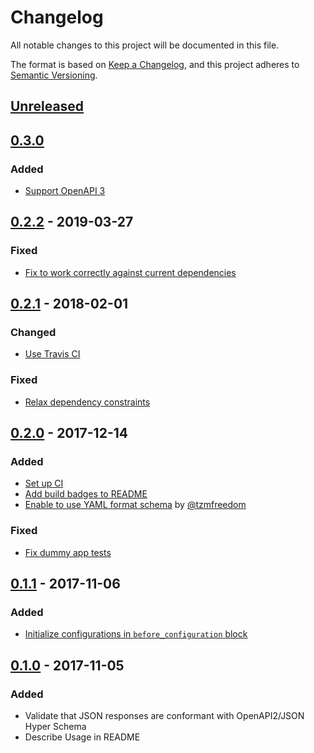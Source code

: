 # Changelog

All notable changes to this project will be documented in this file.

The format is based on [Keep a Changelog](https://keepachangelog.com/en/1.0.0/),
and this project adheres to [Semantic Versioning](https://semver.org/spec/v2.0.0.html).

## [Unreleased](https://github.com/kymmt90/schema_conformist/compare/v0.3.0...HEAD)

## [0.3.0](https://github.com/kymmt90/schema_conformist/compare/v0.2.2...v0.3.0)

### Added

- [Support OpenAPI 3](https://github.com/kymmt90/schema_conformist/pull/15)

## [0.2.2](https://github.com/kymmt90/schema_conformist/compare/v0.2.1...v.0.2.2) - 2019-03-27

### Fixed

- [Fix to work correctly against current dependencies](https://github.com/kymmt90/schema_conformist/pull/11)

## [0.2.1](https://github.com/kymmt90/schema_conformist/compare/v0.2.0...v0.2.1) - 2018-02-01

### Changed

- [Use Travis CI](https://github.com/kymmt90/schema_conformist/pull/8)

### Fixed

- [Relax dependency constraints](https://github.com/kymmt90/schema_conformist/pull/7)

## [0.2.0](https://github.com/kymmt90/schema_conformist/compare/v0.1.1...v0.2.0) - 2017-12-14

### Added

- [Set up CI](https://github.com/kymmt90/schema_conformist/pull/2)
- [Add build badges to README](https://github.com/kymmt90/schema_conformist/pull/3)
- [Enable to use YAML format schema](https://github.com/kymmt90/schema_conformist/pull/5) by [@tzmfreedom](https://github.com/tzmfreedom)

### Fixed

- [Fix dummy app tests](https://github.com/kymmt90/schema_conformist/pull/4)

## [0.1.1](https://github.com/kymmt90/schema_conformist/compare/v0.1.0...v0.1.1) - 2017-11-06

### Added

- [Initialize configurations in `before_configuration` block](https://github.com/kymmt90/schema_conformist/pull/1)

## [0.1.0](https://github.com/kymmt90/schema_conformist/releases/tag/v0.1.0) - 2017-11-05

### Added

- Validate that JSON responses are conformant with OpenAPI2/JSON Hyper Schema
- Describe Usage in README
